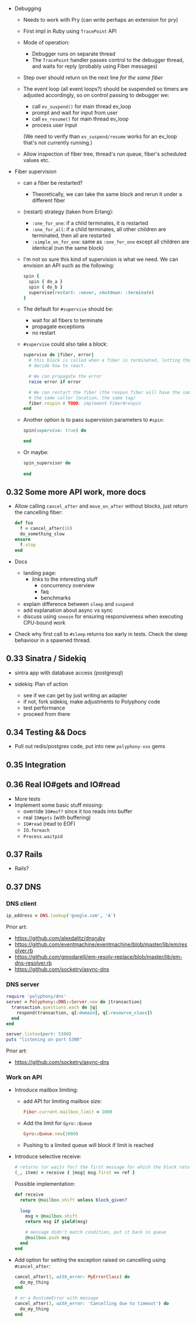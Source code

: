 - Debugging
  - Needs to work with Pry (can write perhaps an extension for pry)
  - First impl in Ruby using `TracePoint` API
  - Mode of operation:
    - Debugger runs on separate thread
    - The `TracePoint` handler passes control to the debugger thread, and waits
      for reply (probably using Fiber messages)
  - Step over should return on the next line *for the same fiber*
  - The event loop (all event loops?) should be suspended so timers are adjusted
    accordingly, so on control passing to debugger we:

    - call `ev_suspend()` for main thread ev_loop
    - prompt and wait for input from user
    - call `ev_resume()` for main thread ev_loop
    - process user input

    (We need to verify than `ev_suspend/resume` works for an ev_loop that's not
    currently running.)
  - Allow inspection of fiber tree, thread's run queue, fiber's scheduled values etc.

- Fiber supervision
  - can a fiber be restarted?
    - Theoretically, we can take the same block and rerun it under a different
      fiber
  - (restart) strategy (taken from Erlang):
    - `:one_for_one`: if a child terminates, it is restarted
    - `:one_for_all`: if a child terminates, all other children are terminated,
      then all are restarted
    - `:simple_on_for_one`: same as `:one_for_one` except all children are
      identical (run the same block)
  - I'm not so sure this kind of supervision is what we need. We can envision
    an API such as the following:

    ```ruby
    spin {
      spin { do_a }
      spin { do_b }
      supervise(restart: :never, shutdown: :terminate)
    }
    ```

  - The default for `#supervise` should be:
    - wait for all fibers to terminate
    - propagate exceptions
    - no restart
  
  - `#supervise` could also take a block:

    ```ruby
    supervise do |fiber, error|
      # this block is called when a fiber is terminated, letting the developer
      # decide how to react.

      # We can propagate the error
      raise error if error

      # We can restart the fiber (the respun fiber will have the same parent,
      # the same caller location, the same tag)
      fiber.respin # TODO: implement Fiber#respin
    end
    ```

  - Another option is to pass supervision parameters to `#spin`:

    ```ruby
    spin(supervise: true) do

    end
    ```

  - Or maybe:

    ```ruby
    spin_supervisor do
      
    end
    ```

## 0.32 Some more API work, more docs

- Allow calling `cancel_after` and `move_on_after` without blocks, just return
  the cancelling fiber:

  ```ruby
  def foo
    f = cancel_after(10)
    do_something_slow
  ensure
    f.stop
  end
  ```

- Docs
  - landing page:
    - links to the interesting stuff
      - concurrency overview
      - faq
      - benchmarks
  - explain difference between `sleep` and `suspend`
  - add explanation about async vs sync
  - discuss using `snooze` for ensuring responsiveness when executing CPU-bound work

- Check why first call to `#sleep` returns too early in tests. Check the
  sleep behaviour in a spawned thread.

## 0.33 Sinatra / Sidekiq

- sintra app with database access (postgresql)

- sidekiq: Plan of action
  - see if we can get by just writing an adapter
  - if not, fork sidekiq, make adjustments to Polyphony code
  - test performance
  - proceed from there

## 0.34 Testing && Docs

- Pull out redis/postgres code, put into new `polyphony-xxx` gems

## 0.35 Integration

## 0.36 Real IO#gets and IO#read

- More tests
- Implement some basic stuff missing:
  - override `IO#eof?` since it too reads into buffer
  - real `IO#gets` (with buffering)
  - `IO#read` (read to EOF)
  - `IO.foreach`
  - `Process.waitpid`

## 0.37 Rails

- Rails?

## 0.37 DNS

### DNS client

```ruby
ip_address = DNS.lookup('google.com', 'A')
```

Prior art:

- https://github.com/alexdalitz/dnsruby
- https://github.com/eventmachine/eventmachine/blob/master/lib/em/resolver.rb
- https://github.com/gmodarelli/em-resolv-replace/blob/master/lib/em-dns-resolver.rb
- https://github.com/socketry/async-dns

### DNS server

```ruby
require 'polyphony/dns'
server = Polyphony::DNS::Server.new do |transaction|
  transaction.questions.each do |q|
    respond(transaction, q[:domain], q[:resource_class])
  end
end

server.listen(port: 5300)
puts "listening on port 5300"
```

Prior art:

- https://github.com/socketry/async-dns

### Work on API

  - Introduce mailbox limiting:
    - add API for limiting mailbox size:

      ```ruby
      Fiber.current.mailbox_limit = 1000
      ```

    - Add the limit for `Gyro::Queue`

      ```ruby
      Gyro::Queue.new(1000)
      ```

    - Pushing to a limited queue will block if limit is reached

  - Introduce selective receive:

    ```ruby
    # returns (or waits for) the first message for which the block returns true
    (_, item) = receive { |msg| msg.first == ref }
    ```

    Possible implementation:

    ```ruby
    def receive
      return @mailbox.shift unless block_given?
      
      loop
        msg = @mailbox.shift
        return msg if yield(msg)

        # message didn't match condition, put it back in queue
        @mailbox.push msg
      end
    end
    ```

- Add option for setting the exception raised on cancelling using `#cancel_after`:

  ```ruby
  cancel_after(3, with_error: MyErrorClass) do
    do_my_thing
  end

  # or a RuntimeError with message
  cancel_after(3, with_error: 'Cancelling due to timeout') do
    do_my_thing
  end
  ```
